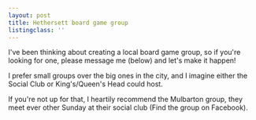 ```yaml
---
layout: post
title: Hethersett board game group
listingclass: ''
---
```


I've been thinking about creating a local board game group, so if you're looking for one, please message me (below) and let's make it happen!

I prefer small groups over the big ones in the city, and I imagine either the Social Club or King's/Queen's Head could host.

If you're not up for that, I heartily recommend the Mulbarton group, they meet ever other Sunday at their social club (Find the group on Facebook).
